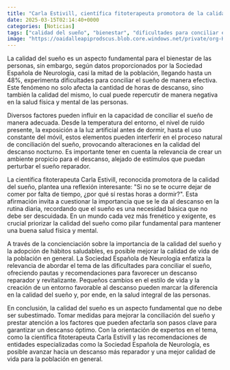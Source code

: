 ```yaml
---
title: "Carla Estivill, científica fitoterapeuta promotora de la calidad del sueño - 'Si no se te ocurre dejar de comer por falta de tiempo, ¿por qué sí restas horas a dormir?'"
date: 2025-03-15T02:14:40+0000
categories: [Noticias]
tags: ["calidad del sueño", "bienestar", "dificultades para conciliar el sueño", "salud física", "salud mental", "ambiente propicio para el descanso", "hábitos saludables."]
image: "https://oaidalleapiprodscus.blob.core.windows.net/private/org-HKmKxpuNw3Y88lm4EBrIPq0n/user-ZwiCXOggLL8ZNNKE2g7rXFmV/img-VVnquAFzHBSciixTgfOp70lh.png?st=2025-03-15T01%3A14%3A39Z&se=2025-03-15T03%3A14%3A39Z&sp=r&sv=2024-08-04&sr=b&rscd=inline&rsct=image/png&skoid=d505667d-d6c1-4a0a-bac7-5c84a87759f8&sktid=a48cca56-e6da-484e-a814-9c849652bcb3&skt=2025-03-14T19%3A09%3A55Z&ske=2025-03-15T19%3A09%3A55Z&sks=b&skv=2024-08-04&sig=7yG%2BxaK0vs1WLXaCHeuDtmc53uU5sKc3eh3mnVgjIKw%3D"
---
```


La calidad del sueño es un aspecto fundamental para el bienestar de las personas, sin embargo, según datos proporcionados por la Sociedad Española de Neurología, casi la mitad de la población, llegando hasta un 48%, experimenta dificultades para conciliar el sueño de manera efectiva. Este fenómeno no solo afecta la cantidad de horas de descanso, sino también la calidad del mismo, lo cual puede repercutir de manera negativa en la salud física y mental de las personas.

Diversos factores pueden influir en la capacidad de conciliar el sueño de manera adecuada. Desde la temperatura del entorno, el nivel de ruido presente, la exposición a la luz artificial antes de dormir, hasta el uso constante del móvil, estos elementos pueden interferir en el proceso natural de conciliación del sueño, provocando alteraciones en la calidad del descanso nocturno. Es importante tener en cuenta la relevancia de crear un ambiente propicio para el descanso, alejado de estímulos que puedan perturbar el sueño reparador.

La científica fitoterapeuta Carla Estivill, reconocida promotora de la calidad del sueño, plantea una reflexión interesante: "Si no se te ocurre dejar de comer por falta de tiempo, ¿por qué sí restas horas a dormir?". Esta afirmación invita a cuestionar la importancia que se le da al descanso en la rutina diaria, recordando que el sueño es una necesidad básica que no debe ser descuidada. En un mundo cada vez más frenético y exigente, es crucial priorizar la calidad del sueño como pilar fundamental para mantener una buena salud física y mental.

A través de la concienciación sobre la importancia de la calidad del sueño y la adopción de hábitos saludables, es posible mejorar la calidad de vida de la población en general. La Sociedad Española de Neurología enfatiza la relevancia de abordar el tema de las dificultades para conciliar el sueño, ofreciendo pautas y recomendaciones para favorecer un descanso reparador y revitalizante. Pequeños cambios en el estilo de vida y la creación de un entorno favorable al descanso pueden marcar la diferencia en la calidad del sueño y, por ende, en la salud integral de las personas.

En conclusión, la calidad del sueño es un aspecto fundamental que no debe ser subestimado. Tomar medidas para mejorar la conciliación del sueño y prestar atención a los factores que pueden afectarla son pasos clave para garantizar un descanso óptimo. Con la orientación de expertos en el tema, como la científica fitoterapeuta Carla Estivill y las recomendaciones de entidades especializadas como la Sociedad Española de Neurología, es posible avanzar hacia un descanso más reparador y una mejor calidad de vida para la población en general.
    
